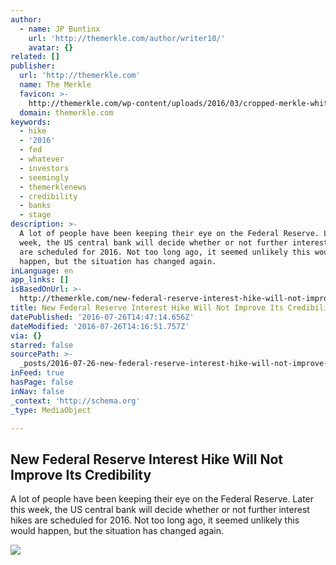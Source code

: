 ```yaml
---
author:
  - name: JP Buntinx
    url: 'http://themerkle.com/author/writer10/'
    avatar: {}
related: []
publisher:
  url: 'http://themerkle.com'
  name: The Merkle
  favicon: >-
    http://themerkle.com/wp-content/uploads/2016/03/cropped-merkle-white-1-192x192.png
  domain: themerkle.com
keywords:
  - hike
  - '2016'
  - fed
  - whatever
  - investors
  - seemingly
  - themerklenews
  - credibility
  - banks
  - stage
description: >-
  A lot of people have been keeping their eye on the Federal Reserve. Later this
  week, the US central bank will decide whether or not further interest hikes
  are scheduled for 2016. Not too long ago, it seemed unlikely this would
  happen, but the situation has changed again.
inLanguage: en
app_links: []
isBasedOnUrl: >-
  http://themerkle.com/new-federal-reserve-interest-hike-will-not-improve-its-credibility/
title: New Federal Reserve Interest Hike Will Not Improve Its Credibility
datePublished: '2016-07-26T14:47:14.656Z'
dateModified: '2016-07-26T14:16:51.757Z'
via: {}
starred: false
sourcePath: >-
  _posts/2016-07-26-new-federal-reserve-interest-hike-will-not-improve-its-credi.md
inFeed: true
hasPage: false
inNav: false
_context: 'http://schema.org'
_type: MediaObject

---
```

<article style=""><h1>New Federal Reserve Interest Hike Will Not Improve Its Credibility</h1><p>A lot of people have been keeping their eye on the Federal Reserve. Later this week, the US central bank will decide whether or not further interest hikes are scheduled for 2016. Not too long ago, it seemed unlikely this would happen, but the situation has changed again.</p><img src="http://themerkle.com/wp-content/uploads/2016/07/shutterstock_313523747.jpg" /></article>